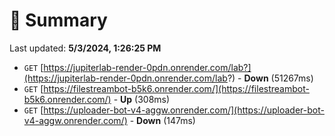 # 📖 Summary
Last updated: **5/3/2024, 1:26:25 PM**

- `GET` [https://jupiterlab-render-0pdn.onrender.com/lab?](https://jupiterlab-render-0pdn.onrender.com/lab?) - **Down** (51267ms)
- `GET` [https://filestreambot-b5k6.onrender.com/](https://filestreambot-b5k6.onrender.com/) - **Up** (308ms)
- `GET` [https://uploader-bot-v4-aggw.onrender.com/](https://uploader-bot-v4-aggw.onrender.com/) - **Down** (147ms)
